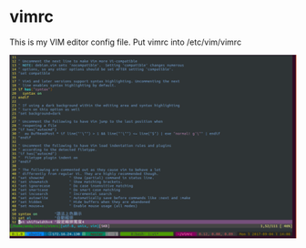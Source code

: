 # vimrc
This is my VIM editor config file.
Put vimrc into /etc/vim/vimrc

<img src="https://github.com/a110605/vimrc/blob/master/pictures/1.png">


